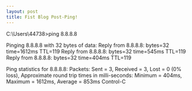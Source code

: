 ```yaml
---
layout: post
title: Fist Blog Post-Ping!
---
```


C:\Users\44738>ping 8.8.8.8

Pinging 8.8.8.8 with 32 bytes of data:
Reply from 8.8.8.8: bytes=32 time=1612ms TTL=119
Reply from 8.8.8.8: bytes=32 time=545ms TTL=119
Reply from 8.8.8.8: bytes=32 time=404ms TTL=119

Ping statistics for 8.8.8.8:
    Packets: Sent = 3, Received = 3, Lost = 0 (0% loss),
Approximate round trip times in milli-seconds:
    Minimum = 404ms, Maximum = 1612ms, Average = 853ms
Control-C
